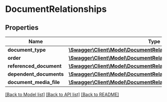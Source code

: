 # DocumentRelationships

## Properties
Name | Type | Description | Notes
------------ | ------------- | ------------- | -------------
**document_type** | [**\Swagger\Client\Model\DocumentRelationshipsDocumentType**](DocumentRelationshipsDocumentType.md) |  | [optional] 
**order** | [**\Swagger\Client\Model\DocumentRelationshipsOrder**](DocumentRelationshipsOrder.md) |  | [optional] 
**referenced_document** | [**\Swagger\Client\Model\DocumentRelationshipsReferencedDocument**](DocumentRelationshipsReferencedDocument.md) |  | [optional] 
**dependent_documents** | [**\Swagger\Client\Model\DocumentRelationshipsDependentDocuments**](DocumentRelationshipsDependentDocuments.md) |  | [optional] 
**document_media_file** | [**\Swagger\Client\Model\DocumentRelationshipsDocumentMediaFile**](DocumentRelationshipsDocumentMediaFile.md) |  | [optional] 

[[Back to Model list]](../../README.md#documentation-for-models) [[Back to API list]](../../README.md#documentation-for-api-endpoints) [[Back to README]](../../README.md)

